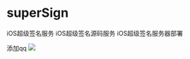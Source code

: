 # superSign
iOS超级签名服务
iOS超级签名源码服务
iOS超级签名服务器部署

添加qq
![](http://fattwo.oss-cn-beijing.aliyuncs.com/nm14v.jpeg)

